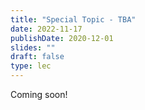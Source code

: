 ```yaml
---
title: "Special Topic - TBA"
date: 2022-11-17
publishDate: 2020-12-01
slides: ""
draft: false
type: lec
---
```


Coming soon!
